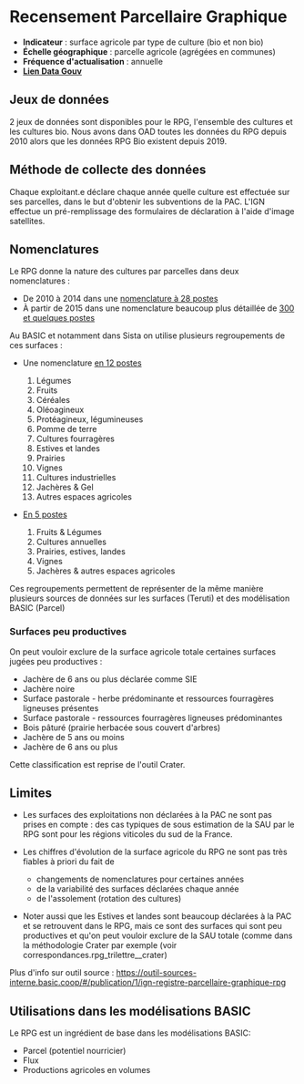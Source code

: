 # Recensement Parcellaire Graphique

- **Indicateur** : surface agricole par type de culture (bio et non bio)
- **Échelle géographique** : parcelle agricole (agrégées en communes)
- **Fréquence d'actualisation** : annuelle
- [**Lien Data Gouv**](https://www.data.gouv.fr/fr/datasets/registre-parcellaire-graphique-rpg-contours-des-parcelles-et-ilots-culturaux-et-leur-groupe-de-cultures-majoritaire/)

## Jeux de données

2 jeux de données sont disponibles pour le RPG, l'ensemble des cultures et les cultures bio. Nous avons dans OAD toutes les données du RPG depuis 2010 alors que les données RPG Bio existent depuis 2019.

## Méthode de collecte des données

Chaque exploitant.e déclare chaque année quelle culture est effectuée sur ses parcelles, dans le but d'obtenir les subventions de la PAC. L'IGN effectue un pré-remplissage des formulaires de déclaration à l'aide d'image satellites.

## Nomenclatures

Le RPG donne la nature des cultures par parcelles dans deux nomenclatures :

- De 2010 à 2014 dans une [nomenclature à 28 postes](https://outil-sources-interne.basic.coop/#/table/filieres.rpg_bichiffre)
- À partir de 2015 dans une nomenclature beaucoup plus détaillée de [300 et quelques postes](https://outil-sources-interne.basic.coop/#/table/filieres.rpg_trilettre)

Au BASIC et notamment dans Sista on utilise plusieurs regroupements de ces surfaces :

- Une nomenclature [en 12 postes](https://outil-sources-interne.basic.coop/#/table/filieres.basic_agricole_2)

  1. Légumes
  2. Fruits
  3. Céréales
  4. Oléoagineux
  5. Protéagineux, légumineuses
  6. Pomme de terre
  7. Cultures fourragères
  8. Estives et landes
  9. Prairies
  10. Vignes
  11. Cultures industrielles
  12. Jachères & Gel
  13. Autres espaces agricoles

- [En 5 postes](https://outil-sources-interne.basic.coop/#/table/filieres.basic_agricole_1)
  1. Fruits & Légumes
  2. Cultures annuelles
  3. Prairies, estives, landes
  4. Vignes
  5. Jachères & autres espaces agricoles

Ces regroupements permettent de représenter de la même manière plusieurs sources de données sur les surfaces (Teruti) et des modélisation BASIC (Parcel)

### Surfaces peu productives

On peut vouloir exclure de la surface agricole totale certaines surfaces jugées peu productives :

- Jachère de 6 ans ou plus déclarée comme SIE
- Jachère noire
- Surface pastorale - herbe prédominante et ressources fourragères ligneuses présentes
- Surface pastorale - ressources fourragères ligneuses prédominantes
- Bois pâturé (prairie herbacée sous couvert d'arbres)
- Jachère de 5 ans ou moins
- Jachère de 6 ans ou plus

Cette classification est reprise de l'outil Crater.

## Limites

- Les surfaces des exploitations non déclarées à la PAC ne sont pas prises en compte : des cas typiques de sous estimation de la SAU par le RPG sont pour les régions viticoles du sud de la France.
- Les chiffres d'évolution de la surface agricole du RPG ne sont pas très fiables à priori du fait de

  - changements de nomenclatures pour certaines années
  - de la variabilité des surfaces déclarées chaque année
  - de l'assolement (rotation des cultures)

- Noter aussi que les Estives et landes sont beaucoup déclarées à la PAC et se retrouvent dans le RPG, mais ce sont des surfaces qui sont peu productives et qu'on peut vouloir exclure de la SAU totale (comme dans la méthodologie Crater par exemple (voir correspondances.rpg_trilettre\_\_crater)

Plus d'info sur outil source : https://outil-sources-interne.basic.coop/#/publication/1/ign-registre-parcellaire-graphique-rpg

## Utilisations dans les modélisations BASIC

Le RPG est un ingrédient de base dans les modélisations BASIC:

- Parcel (potentiel nourricier)
- Flux
- Productions agricoles en volumes

